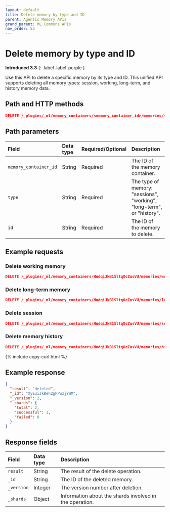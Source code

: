 ```yaml
---
layout: default
title: Delete memory by type and ID
parent: Agentic Memory APIs
grand_parent: ML Commons APIs
nav_order: 53
---
```


# Delete memory by type and ID
**Introduced 3.3**
{: .label .label-purple }

Use this API to delete a specific memory by its type and ID. This unified API supports deleting all memory types: session, working, long-term, and history memory data.

## Path and HTTP methods

```json
DELETE /_plugins/_ml/memory_containers/<memory_container_id>/memories/<type>/<id>
```

## Path parameters

| Field                 | Data type | Required/Optional | Description |
|:----------------------| :--- | :--- | :--- |
| `memory_container_id` | String | Required | The ID of the memory container. |
| `type`                | String | Required | The type of memory: "sessions", "working", "long-term", or "history". |
| `id`                  | String | Required | The ID of the memory to delete. |

## Example requests

### Delete working memory

```json
DELETE /_plugins/_ml/memory_containers/HudqiJkB1SltqOcZusVU/memories/working/XyEuiJkBeh2gPPwzjYWM
```

### Delete long-term memory

```json
DELETE /_plugins/_ml/memory_containers/HudqiJkB1SltqOcZusVU/memories/long-term/DcxjTpkBvwXRq366C1Zz
```

### Delete session

```json
DELETE /_plugins/_ml/memory_containers/HudqiJkB1SltqOcZusVU/memories/sessions/CcxjTpkBvwXRq366A1aE
```

### Delete memory history

```json
DELETE /_plugins/_ml/memory_containers/HudqiJkB1SltqOcZusVU/memories/history/eMxnTpkBvwXRq366hmAU
```
{% include copy-curl.html %}

## Example response

```json
{
  "result": "deleted",
  "_id": "XyEuiJkBeh2gPPwzjYWM",
  "_version": 2,
  "_shards": {
    "total": 2,
    "successful": 1,
    "failed": 0
  }
}
```

## Response fields

| Field | Data type | Description |
| :--- | :--- | :--- |
| `result` | String | The result of the delete operation. |
| `_id` | String | The ID of the deleted memory. |
| `_version` | Integer | The version number after deletion. |
| `_shards` | Object | Information about the shards involved in the operation. |
